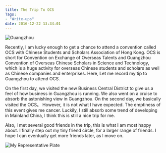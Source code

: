 ```yaml
---
title: The Trip To OCS
Tags:
- "Write-ups"
date: 2016-12-22 13:34:01
---
```

![Guangzhou](https://cdn.patrickwu.space/posts/exp/PANO_20161221_082115.jpg)

Recently, I am lucky enough to get a chance to attend a convention called OCS with Chinese Students and Scholars Association of Hong Kong. OCS is short for Convention on Exchange of Overseas Talents and Guangzhou Convention of Overseas Chinese Scholars in Science and Technology, which is a huge activity for overseas Chinese students and scholars as well as Chinese companies and enterprises. Here, Let me record my tip to Guangzhou to attend OCS.
<!--more-->
On the first day, we visited the new Business Central District to give us a feel of how business in Guangzhou is running. We also went on a cruise to absorb the astonishing view in Guangzhou. On the second day, we basically visited the OCS。 However, it is not what I have expected. The emptiness of this event gives me cancer. Luckily, I still absorb some trend of developing in Mainland China, I think this is still a nice trip for me. 

Also, I met several good friends in the trip, this is what I am most happy about. I finally step out my tiny friend circle, for a larger range of friends. I hope I can eventually get more friends later, as I move on.

![My Representative Plate](https://cdn.patrickwu.space/posts/exp/IMG_20161221_091044.jpg)